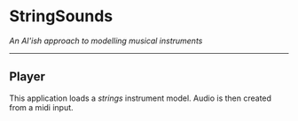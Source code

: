 # StringSounds #
*An AI'ish approach to modelling musical instruments*
- - - -

## Player

This application loads a _strings_ instrument model. Audio is then created from a midi input. 
